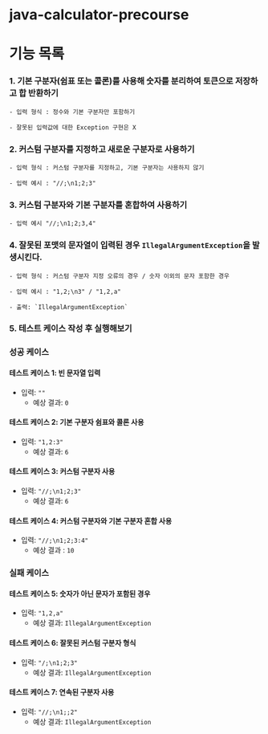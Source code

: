 # java-calculator-precourse

# 기능 목록


### 1. **기본 구분자(쉼표 또는 콜론)를 사용해 숫자를 분리하여 토큰으로 저장하고 합 반환하기**


    - 입력 형식 : 정수와 기본 구분자만 포함하기

    - 잘못된 입력값에 대한 Exception 구현은 X

### 2. **커스텀 구분자를 지정하고 새로운 구분자로 사용하기**


    - 입력 형식 : 커스텀 구분자를 지정하고, 기본 구분자는 사용하지 않기

    - 입력 예시 : "//;\n1;2;3"
    

### 3. **커스텀 구분자와 기본 구분자를 혼합하여 사용하기**


    - 입력 예시 "//;\n1;2;3,4"


### 4. **잘못된 포맷의 문자열이 입력된 경우 `IllegalArgumentException`을 발생시킨다.**

    - 입력 형식 : 커스텀 구분자 지정 오류의 경우 / 숫자 이외의 문자 포함한 경우

    - 입력 예시 : "1,2;\n3" / "1,2,a"

    - 출력: `IllegalArgumentException`

### 5. 테스트 케이스 작성 후 실행해보기

### 성공 케이스

#### 테스트 케이스 1: 빈 문자열 입력
- 입력: `""`
  - 예상 결과: `0`

#### 테스트 케이스 2: 기본 구분자 쉼표와 콜론 사용
- 입력: `"1,2:3"`
  - 예상 결과: `6`

#### 테스트 케이스 3: 커스텀 구분자 사용
- 입력: `"//;\n1;2;3"`
  - 예상 결과: `6`

#### 테스트 케이스 4: 커스텀 구분자와 기본 구분자 혼합 사용 
- 입력: `"//;\n1;2;3:4"`
  - 예상 결과 : `10`


### 실패 케이스

#### 테스트 케이스 5: 숫자가 아닌 문자가 포함된 경우
- 입력: `"1,2,a"`
  - 예상 결과: `IllegalArgumentException`

#### 테스트 케이스 6: 잘못된 커스텀 구분자 형식
- 입력: `"/;\n1;2;3"`
  - 예상 결과: `IllegalArgumentException`

#### 테스트 케이스 7: 연속된 구분자 사용
- 입력: `"//;\n1;;2"`
  - 예상 결과: `IllegalArgumentException`


